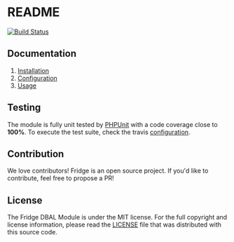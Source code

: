 # README

[![Build Status](https://secure.travis-ci.org/fridge-project/dbal-module.png?branch=master)](http://travis-ci.org/fridge-project/dbal-module)

## Documentation

 1. [Installation](https://github.com/fridge-project/dbal-module/blob/master/doc/installation.md)
 2. [Configuration](https://github.com/fridge-project/dbal-module/blob/master/doc/configuration.md)
 3. [Usage](https://github.com/fridge-project/dbal-module/blob/master/doc/usage.md)

## Testing

The module is fully unit tested by [PHPUnit](http://www.phpunit.de/) with a code coverage close to **100%**. To execute
the test suite, check the travis [configuration](https://github.com/fridge-project/dbal-module/blob/master/.travis.yml).

## Contribution

We love contributors! Fridge is an open source project. If you'd like to contribute, feel free to propose a PR!

## License

The Fridge DBAL Module is under the MIT license. For the full copyright and license information, please read the
[LICENSE](https://github.com/fridge-project/dbal-module/blob/master/LICENSE) file that was distributed with this source
code.
